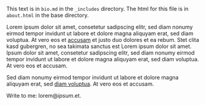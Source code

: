   This text is in `bio.md` in the `_includes` directory.  The html for this file is in `about.html` in the base directory.

  Lorem ipsum dolor sit amet, consetetur sadipscing elitr, sed diam nonumy eirmod tempor invidunt ut labore et dolore magna aliquyam erat, sed diam voluptua. At vero eos et [accusam]() et justo duo dolores et ea rebum. Stet clita kasd gubergren, no sea takimata sanctus est Lorem ipsum dolor sit amet.
  Ipsum dolor sit amet, consetetur sadipscing elitr, sed diam nonumy eirmod tempor invidunt ut labore et dolore magna aliquyam erat, sed diam voluptua. At vero eos et accusam.

  Sed diam nonumy eirmod tempor invidunt ut labore et dolore magna aliquyam erat, sed [diam voluptua](). At vero eos et accusam.

  Write to me: lorem@*ipsum*.et.
